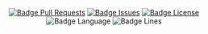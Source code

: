 <div align=center>

[![Badge Pull Requests]][Pull Requests] 
[![Badge Issues]][Issues] 
[![Badge License]][License] 
![Badge Language] 
![Badge Lines] 

<br>

</div>


<!----------------------------------------------------------------------------->
[License]: LICENSE
[Pull Requests]: https://github.com/BrodieRobertson/bookmenu-py/pulls
[Issues]: https://github.com/BrodieRobertson/bookmenu-py/issues

<!----------------------------------{ Badges }--------------------------------->
[Badge Issues]: https://img.shields.io/github/issues/BrodieRobertson/bookmenu-py
[Badge Pull Requests]: https://img.shields.io/github/issues-pr/BrodieRobertson/bookmenu-py
[Badge Language]: https://img.shields.io/github/languages/top/BrodieRobertson/bookmenu-py
[Badge License]: https://img.shields.io/github/license/BrodieRobertson/bookmenu-py
[Badge Lines]: https://img.shields.io/tokei/lines/github/BrodieRobertson/bookmenu-py